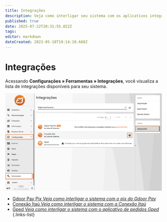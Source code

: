 ```yaml
---
title: Integrações
description: Veja como interligar seu sistema com os aplicativos integrados ao sistema
published: true
date: 2025-07-22T20:31:55.022Z
tags: 
editor: markdown
dateCreated: 2023-05-10T19:14:10.660Z
---
```


# Integrações

Acessando **Configurações » Ferramentas » Integrações**, você visualiza a lista de integrações disponíveis para seu sistema.

![Tela de integrações](/config/ferramentas/tela-integracoes.png)

- [Gdoor Pay Pix *Veja como interligar o sistema com o pix do Gdoor Pay*](/ferramentas/integracoes/gdoorpaypix)
- [Conexão Itaú *Veja como interligar o sistema com a Conexão Itaú*](/tutoriais/conexao-itau)
- [Gped *Veja como interligar o sistema com o aplicativo de pedidos Gped*](/ferramentas/integracoes/gped)
{.links-list}

<!--
- [Gdoor Pay *Veja como interligar o sistema com o aplicativo Gdoor Pay da maquininha POS Vero Smart*](/ferramentas/integracoes/gdoorpayvero)
-->
